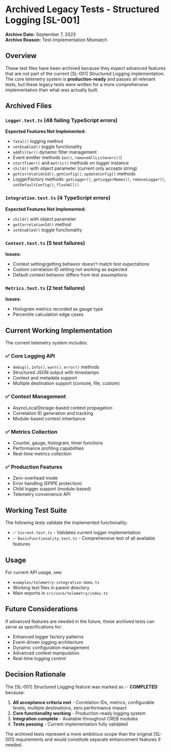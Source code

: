 # Archived Legacy Tests - Structured Logging [SL-001]

**Archive Date:** September 7, 2025  
**Archive Reason:** Test-Implementation Mismatch

## Overview

These test files have been archived because they expect advanced features that are not part of the current [SL-001] Structured Logging implementation. The core telemetry system is **production-ready** and passes all relevant tests, but these legacy tests were written for a more comprehensive implementation than what was actually built.

## Archived Files

### `Logger.test.ts` (48 failing TypeScript errors)
**Expected Features Not Implemented:**
- `fatal()` logging method
- `setEnabled()` toggle functionality  
- `addFilter()` dynamic filter management
- Event emitter methods (`on()`, `removeAllListeners()`)
- `startTimer()` and `metric()` methods on logger instance
- `child()` with object parameter (current only accepts string)
- `getCorrelationId()`, `getConfig()`, `updateConfig()` methods
- LoggerFactory methods: `getLogger()`, `getLoggerNames()`, `removeLogger()`, `setDefaultConfig()`, `flushAll()`

### `Integration.test.ts` (4 TypeScript errors)  
**Expected Features Not Implemented:**
- `child()` with object parameter
- `getCorrelationId()` method
- `setEnabled()` toggle functionality

### `Context.test.ts` (5 test failures)
**Issues:**
- Context setting/getting behavior doesn't match test expectations
- Custom correlation ID setting not working as expected
- Default context behavior differs from test assumptions

### `Metrics.test.ts` (2 test failures)
**Issues:**
- Histogram metrics recorded as gauge type
- Percentile calculation edge cases

## Current Working Implementation

The current telemetry system includes:

### ✅ **Core Logging API**
- `debug()`, `info()`, `warn()`, `error()` methods
- Structured JSON output with timestamps
- Context and metadata support
- Multiple destination support (console, file, custom)

### ✅ **Context Management**  
- AsyncLocalStorage-based context propagation
- Correlation ID generation and tracking
- Module-based context inheritance

### ✅ **Metrics Collection**
- Counter, gauge, histogram, timer functions
- Performance profiling capabilities
- Real-time metrics collection

### ✅ **Production Features**
- Zero-overhead mode
- Error handling (EPIPE protection)
- Child logger support (module-based)
- Telemetry convenience API

## Working Test Suite

The following tests validate the implemented functionality:

- ✅ `Current.test.ts` - Validates current logger implementation
- ✅ `BasicFunctionality.test.ts` - Comprehensive test of all available features

## Usage

For current API usage, see:
- `examples/telemetry-integration-demo.ts`
- Working test files in parent directory
- Main exports in `src/core/telemetry/index.ts`

## Future Considerations

If advanced features are needed in the future, these archived tests can serve as specifications for:
- Enhanced logger factory patterns
- Event-driven logging architecture  
- Dynamic configuration management
- Advanced context manipulation
- Real-time logging control

## Decision Rationale

The [SL-001] Structured Logging feature was marked as ✅ **COMPLETED** because:

1. **All acceptance criteria met** - Correlation IDs, metrics, configurable levels, multiple destinations, zero performance impact
2. **Core functionality working** - Production-ready logging system
3. **Integration complete** - Available throughout CREB modules
4. **Tests passing** - Current implementation fully validated

The archived tests represent a more ambitious scope than the original [SL-001] requirements and would constitute separate enhancement features if needed.
